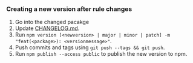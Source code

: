 ### Creating a new version after rule changes

1. Go into the changed pacakge
2. Update [CHANGELOG.md](CHANGELOG.md).
3. Run `npm version [<newversion> | major | minor | patch] -m "feat(<package>): <versionmessage>"`.
4. Push commits and tags using `git push --tags && git push`.
5. Run `npm publish --access public` to publish the new version to npm.
